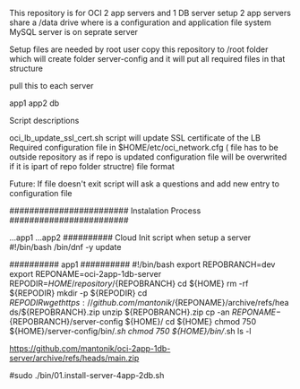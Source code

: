 This repository is for OCI 2 app servers and 1 DB server setup 
2 app servers share a /data drive where is a configuration and application file system 
MySQL server is on seprate server

Setup files are needed by root user 
copy this repository to /root folder which will create folder server-config and it will put all required files in that structure 

pull this to each server 

app1
app2
db


Script descriptions

oci_lb_update_ssl_cert.sh
script will update SSL certificate of the LB 
Required configuration file in 
$HOME/etc/oci_network.cfg
( file has to be outside repository as if repo is updated configuration file will be overwrited if it is ipart of repo folder structre)
file format

Future: If file doesn't exit script will ask a questions and add new entry to configuration file


########################
Instalation Process 
########################


...app1
...app2
##########
Cloud Init script when setup a server 
#!/bin/bash 
/bin/dnf -y update

##########
app1
##########
#!/bin/bash
export REPOBRANCH=dev
export REPONAME=oci-2app-1db-server
REPODIR=${HOME}/repository/${REPOBRANCH}
cd ${HOME}
rm -rf ${REPODIR}
mkdir -p ${REPODIR}
cd ${REPODIR}
wget https://github.com/mantonik/${REPONAME}/archive/refs/heads/${REPOBRANCH}.zip
unzip ${REPOBRANCH}.zip
cp -an ${REPONAME}-${REPOBRANCH}/server-config ${HOME}/
cd ${HOME}
chmod 750 ${HOME}/server-config/bin/*.sh
chmod 750 ${HOME}/bin/*.sh
ls -l

 

https://github.com/mantonik/oci-2app-1db-server/archive/refs/heads/main.zip

#sudo ./bin/01.install-server-4app-2db.sh

